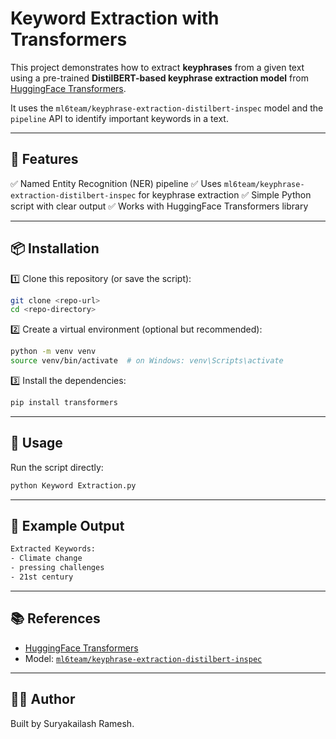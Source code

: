 
# Keyword Extraction with Transformers

This project demonstrates how to extract **keyphrases** from a given text using a pre-trained **DistilBERT-based keyphrase extraction model** from [HuggingFace Transformers](https://huggingface.co/).

It uses the `ml6team/keyphrase-extraction-distilbert-inspec` model and the `pipeline` API to identify important keywords in a text.

---

## 🚀 Features

✅ Named Entity Recognition (NER) pipeline
✅ Uses `ml6team/keyphrase-extraction-distilbert-inspec` for keyphrase extraction
✅ Simple Python script with clear output
✅ Works with HuggingFace Transformers library

---

## 📦 Installation

1️⃣ Clone this repository (or save the script):

```bash
git clone <repo-url>
cd <repo-directory>
```

2️⃣ Create a virtual environment (optional but recommended):

```bash
python -m venv venv
source venv/bin/activate  # on Windows: venv\Scripts\activate
```

3️⃣ Install the dependencies:

```bash
pip install transformers
```

---

## 📝 Usage

Run the script directly:

```bash
python Keyword Extraction.py
```

---

## 📄 Example Output

```bash
Extracted Keywords:
- Climate change
- pressing challenges
- 21st century
```

---

## 📚 References

* [HuggingFace Transformers](https://huggingface.co/docs/transformers/index)
* Model: [`ml6team/keyphrase-extraction-distilbert-inspec`](https://huggingface.co/ml6team/keyphrase-extraction-distilbert-inspec)

---

## 🧑‍💻 Author

Built by Suryakailash Ramesh.
